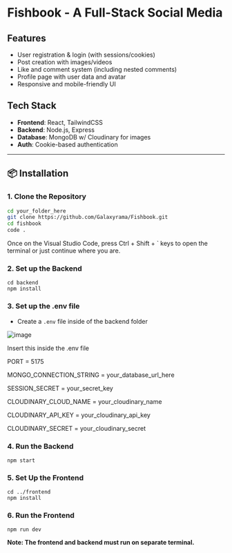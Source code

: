 # Fishbook - A Full-Stack Social Media

## Features

- User registration & login (with sessions/cookies)
- Post creation with images/videos
- Like and comment system (including nested comments)
- Profile page with user data and avatar
- Responsive and mobile-friendly UI

## Tech Stack

- **Frontend**: React, TailwindCSS
- **Backend**: Node.js, Express
- **Database**: MongoDB w/ Cloudinary for images
- **Auth**: Cookie-based authentication

---

## 📦 Installation

### 1. Clone the Repository

```bash
cd your_folder_here
git clone https://github.com/Galaxyrama/Fishbook.git
cd fishbook
code .
```
Once on the Visual Studio Code, press Ctrl + Shift + ` keys to open the terminal or just continue where you are.

### 2. Set up the Backend

```
cd backend
npm install
```

### 3. Set up the .env file
- Create a `.env` file inside of the backend folder

![image](https://github.com/user-attachments/assets/6b12543a-8acc-4c49-93ea-64409a70e2ff)

Insert this inside the .env file

PORT = 5175

MONGO_CONNECTION_STRING = your_database_url_here

SESSION_SECRET = your_secret_key

CLOUDINARY_CLOUD_NAME = your_cloudinary_name

CLOUDINARY_API_KEY = your_cloudinary_api_key

CLOUDINARY_SECRET = your_cloudinary_secret

### 4. Run the Backend

```
npm start
```

### 5. Set Up the Frontend

```
cd ../frontend
npm install
```

### 6. Run the Frontend

```
npm run dev
```

**Note: The frontend and backend must run on separate terminal.**
